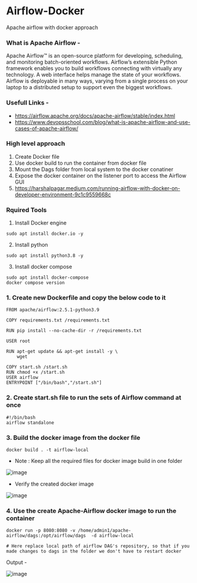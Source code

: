 # Airflow-Docker
Apache airflow with docker approach

### What is Apache Airflow -
Apache Airflow™ is an open-source platform for developing, scheduling, and monitoring batch-oriented workflows. Airflow’s extensible Python framework enables you to build workflows connecting with virtually any technology. A web interface helps manage the state of your workflows. Airflow is deployable in many ways, varying from a single process on your laptop to a distributed setup to support even the biggest workflows.

### Usefull Links -
- https://airflow.apache.org/docs/apache-airflow/stable/index.html
- https://www.devopsschool.com/blog/what-is-apache-airflow-and-use-cases-of-apache-airflow/

### High level approach 

1. Create Docker file
1. Use docker build to run the container from docker file
1. Mount the Dags folder from local system to the docker conatiner
2. Expose the docker container on the listener port to access the Airflow GUI
3. https://harshalpagar.medium.com/running-airflow-with-docker-on-developer-environment-9c1c9559668c

### Rquired Tools

1. Install Docker engine
```
sudo apt install docker.io -y 
```

2. Install python
```
sudo apt install python3.8 -y 
```

3. Install docker compose
```
sudo apt install docker-compose
docker compose version
```
### 1. Create new Dockerfile and copy the below code to it

```
FROM apache/airflow:2.5.1-python3.9

COPY requirements.txt /requirements.txt

RUN pip install --no-cache-dir -r /requirements.txt

USER root

RUN apt-get update && apt-get install -y \
    wget

COPY start.sh /start.sh
RUN chmod +x /start.sh
USER airflow
ENTRYPOINT ["/bin/bash","/start.sh"]
```
### 2. Create start.sh file to run the sets of Airflow command at once 
```
#!/bin/bash
airflow standalone
```
### 3. Build the docker image from the docker file
```
docker build . -t airflow-local
```
- Note : Keep all the required files for docker image build in one folder 

![image](https://github.com/anand40090/Airflow-Docker/assets/32446706/c6c3b9d5-f84f-4b5d-8135-43217db6ec0c)

- Verify the created docker image

![image](https://github.com/anand40090/Airflow-Docker/assets/32446706/49c599c5-b370-4669-9a0d-a318dbe99c29)


### 4. Use the create Apache-Airflow docker image to run the container 
```
docker run -p 8080:8080 -v /home/admin1/apache-airflow/dags:/opt/airflow/dags  -d airflow-local

# Here replace local path of airflow DAG's repository, so that if you made changes to dags in the folder we don't have to restart docker
```
Output - 

![image](https://github.com/anand40090/Airflow-Docker/assets/32446706/2a8a9d6d-f3fe-40d1-8d63-d6b3954c154b)



